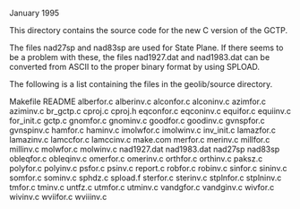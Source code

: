 January 1995

This directory contains the source code for the new C version
of the GCTP.

The files nad27sp and nad83sp are used for State Plane.  If there 
seems to be a problem with these, the files nad1927.dat and nad1983.dat 
can be converted from ASCII to the proper binary format by using SPLOAD.

The following is a list containing the files in the geolib/source directory.

Makefile
README
alberfor.c
alberinv.c
alconfor.c
alconinv.c
azimfor.c
aziminv.c
br_gctp.c
cproj.c
cproj.h
eqconfor.c
eqconinv.c
equifor.c
equiinv.c
for_init.c
gctp.c
gnomfor.c
gnominv.c
goodfor.c
goodinv.c
gvnspfor.c
gvnspinv.c
hamfor.c
haminv.c
imolwfor.c
imolwinv.c
inv_init.c
lamazfor.c
lamazinv.c
lamccfor.c
lamccinv.c
make.com
merfor.c
merinv.c
millfor.c
millinv.c
molwfor.c
molwinv.c
nad1927.dat
nad1983.dat
nad27sp
nad83sp
obleqfor.c
obleqinv.c
omerfor.c
omerinv.c
orthfor.c
orthinv.c
paksz.c
polyfor.c
polyinv.c
psfor.c
psinv.c
report.c
robfor.c
robinv.c
sinfor.c
sininv.c
somfor.c
sominv.c
sphdz.c
spload.f
sterfor.c
sterinv.c
stplnfor.c
stplninv.c
tmfor.c
tminv.c
untfz.c
utmfor.c
utminv.c
vandgfor.c
vandginv.c
wivfor.c
wivinv.c
wviifor.c
wviiinv.c

